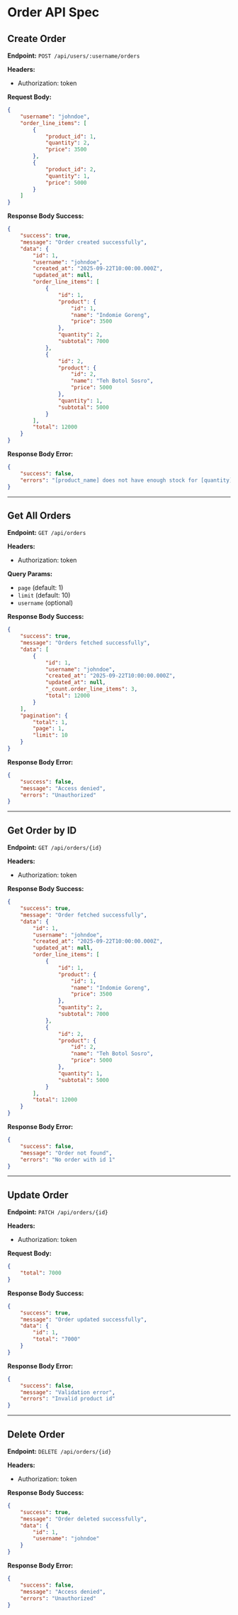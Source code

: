# Order API Spec

## Create Order

**Endpoint:** `POST /api/users/:username/orders`

**Headers:**
- Authorization: token

**Request Body:**
```json
{
    "username": "johndoe",
    "order_line_items": [
        {
            "product_id": 1,
            "quantity": 2,
            "price": 3500
        },
        {
            "product_id": 2,
            "quantity": 1,
            "price": 5000
        }
    ]
}
```

**Response Body Success:**
```json
{
    "success": true,
    "message": "Order created successfully",
    "data": {
        "id": 1,
        "username": "johndoe",
        "created_at": "2025-09-22T10:00:00.000Z",
        "updated_at": null,
        "order_line_items": [
            {
                "id": 1,
                "product": {
                    "id": 1,
                    "name": "Indomie Goreng",
                    "price": 3500
                },
                "quantity": 2,
                "subtotal": 7000
            },
            {
                "id": 2,
                "product": {
                    "id": 2,
                    "name": "Teh Botol Sosro",
                    "price": 5000
                },
                "quantity": 1,
                "subtotal": 5000
            }
        ],
        "total": 12000
    }
}
```

**Response Body Error:**
```json
{
    "success": false,
    "errors": "[product_name] does not have enough stock for [quantity]"
}
```

---

## Get All Orders

**Endpoint:** `GET /api/orders`

**Headers:**
- Authorization: token

**Query Params:**
- `page` (default: 1)
- `limit` (default: 10)
- `username` (optional)

**Response Body Success:**
```json
{
    "success": true,
    "message": "Orders fetched successfully",
    "data": [
        {
            "id": 1,
            "username": "johndoe",
            "created_at": "2025-09-22T10:00:00.000Z",
            "updated_at": null,
            "_count.order_line_items": 3,
            "total": 12000
        }
    ],
    "pagination": {
        "total": 1,
        "page": 1,
        "limit": 10
    }
}
```

**Response Body Error:**
```json
{
    "success": false,
    "message": "Access denied",
    "errors": "Unauthorized"
}
```

---

## Get Order by ID

**Endpoint:** `GET /api/orders/{id}`

**Headers:**
- Authorization: token

**Response Body Success:**
```json
{
    "success": true,
    "message": "Order fetched successfully",
    "data": {
        "id": 1,
        "username": "johndoe",
        "created_at": "2025-09-22T10:00:00.000Z",
        "updated_at": null,
        "order_line_items": [
            {
                "id": 1,
                "product": {
                    "id": 1,
                    "name": "Indomie Goreng",
                    "price": 3500
                },
                "quantity": 2,
                "subtotal": 7000
            },
            {
                "id": 2,
                "product": {
                    "id": 2,
                    "name": "Teh Botol Sosro",
                    "price": 5000
                },
                "quantity": 1,
                "subtotal": 5000
            }
        ],
        "total": 12000
    }
}
```

**Response Body Error:**
```json
{
    "success": false,
    "message": "Order not found",
    "errors": "No order with id 1"
}
```

---

## Update Order

**Endpoint:** `PATCH /api/orders/{id}`

**Headers:**
- Authorization: token

**Request Body:**
```json
{
    "total": 7000
}
```

**Response Body Success:**
```json
{
    "success": true,
    "message": "Order updated successfully",
    "data": {
        "id": 1,
        "total": "7000"
    }
}
```

**Response Body Error:**
```json
{
    "success": false,
    "message": "Validation error",
    "errors": "Invalid product id"
}
```

---

## Delete Order

**Endpoint:** `DELETE /api/orders/{id}`

**Headers:**
- Authorization: token

**Response Body Success:**
```json
{
    "success": true,
    "message": "Order deleted successfully",
    "data": {
        "id": 1,
        "username": "johndoe"
    }
}
```

**Response Body Error:**
```json
{
    "success": false,
    "message": "Access denied",
    "errors": "Unauthorized"
}
```
